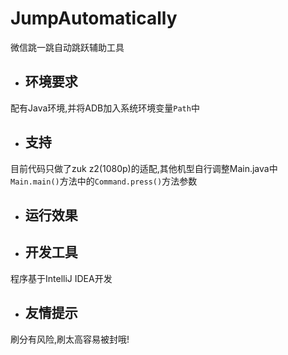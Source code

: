 # JumpAutomatically
微信跳一跳自动跳跃辅助工具
- ## 环境要求
配有Java环境,并将ADB加入系统环境变量`Path`中
- ## 支持
目前代码只做了zuk z2(1080p)的适配,其他机型自行调整Main.java中`Main.main()`方法中的`Command.press()`方法参数
- ## 运行效果

- ## 开发工具
程序基于IntelliJ IDEA开发
- ## 友情提示
刷分有风险,刷太高容易被封哦!
